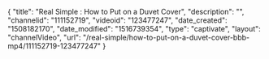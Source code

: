 {
    "title": "Real Simple : How to Put on a Duvet Cover",
    "description": "",
    "channelid": "111152719",
    "videoid": "123477247",
    "date_created": "1508182170",
    "date_modified": "1516739354",
    "type": "captivate",
    "layout": "channelVideo",
    "url": "\/real-simple\/how-to-put-on-a-duvet-cover-bbb-mp4\/111152719-123477247"
}